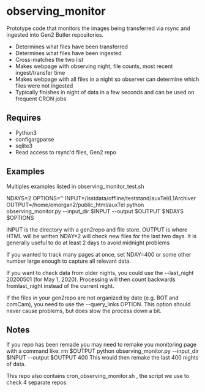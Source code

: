 # observing_monitor
Prototype code that monitors the images being transferred via rsync
and ingested into Gen2 Butler repositories.

* Determines what files have been transferred
* Determines what files have been ingested
* Cross-matches the two list
* Makes webpage with observing night, file counts, most recent ingest/transfer time
* Makes webpage with all files in a night so observer can determine which files were not ingested
* Typically finishes in night of data in a few seconds and can be used on frequent CRON jobs

## Requires
* Python3
* configargparse
* sqlite3
* Read access to rsync'd files, Gen2 repo

## Examples

Multiples examples listed in observing_monitor_test.sh

NDAYS=2
OPTIONS=''
INPUT=/lsstdata/offline/teststand/auxTel/L1Archiver
OUTPUT=/home/emorgan2/public_html/auxTel
python observing_monitor.py --input_dir $INPUT --output $OUTPUT $NDAYS $OPTIONS

INPUT is the directory with a gen2repo and file store.
OUTPUT is where HTML will be written
NDAY=2 will check new files for the last two days. It is generally useful to do at least 2 days to avoid midnight problems

If you wanted to track many pages at once, set NDAY=400 or some other number large enough to capture all relevant data.

If you want to check data from older nights, you could use the --last_night 20200501 (for May 1, 2020). Processing will then count backwards fromlast_night instead of the current night. 

If the files in your gen2repo are not organized by date (e.g. BOT and comCam), you need to use the --query_links OPTION. This option should never cause problems, but does slow the process down a bit.

## Notes
If you repo has been remade you may need to remake you monitoring page with a command like:
rm $OUTPUT 
python observing_monitor.py --input_dir $INPUT --output $OUTPUT 400
This would then remake the last 400 nights of data.

This repo also contains cron_observing_monitor.sh ,  the script we use to check 4 separate repos. 

